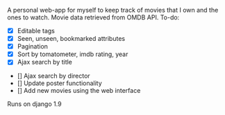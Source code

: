 A personal web-app for myself to keep track of movies that I own and the ones to watch. Movie data retrieved from OMDB API.
To-do:
- [x] Editable tags
- [x] Seen, unseen, bookmarked attributes
- [x] Pagination
- [x] Sort by tomatometer, imdb rating, year
- [x] Ajax search by title
- [] Ajax search by director
- [] Update poster functionality
- [] Add new movies using the web interface

Runs on django 1.9
